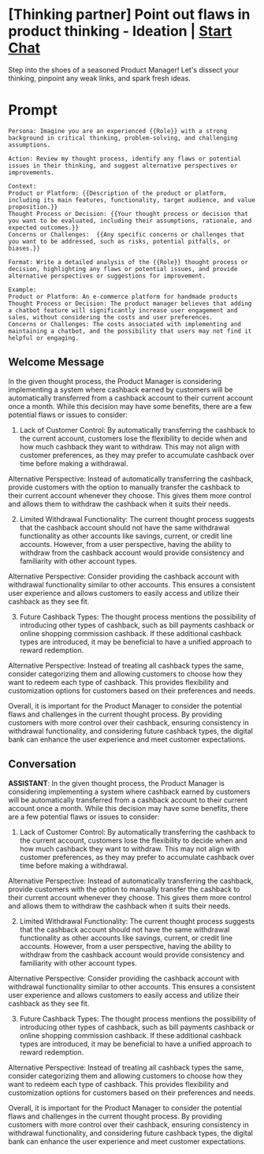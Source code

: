

# [Thinking partner] Point out flaws in product thinking - Ideation | [Start Chat](https://gptcall.net/chat.html?data=%7B%22contact%22%3A%7B%22id%22%3A%22ey6VgRUPbINTU1DxTdeED%22%2C%22flow%22%3Atrue%7D%7D)
Step into the shoes of a seasoned Product Manager! Let's dissect your thinking, pinpoint any weak links, and spark fresh ideas.

# Prompt

```
Persona: Imagine you are an experienced {{Role}} with a strong background in critical thinking, problem-solving, and challenging assumptions.

Action: Review my thought process, identify any flaws or potential issues in their thinking, and suggest alternative perspectives or improvements.

Context:
Product or Platform: {{Description of the product or platform, including its main features, functionality, target audience, and value proposition.}}
Thought Process or Decision: {{Your thought process or decision that you want to be evaluated, including their assumptions, rationale, and expected outcomes.}}
Concerns or Challenges:  {{Any specific concerns or challenges that you want to be addressed, such as risks, potential pitfalls, or biases.}}

Format: Write a detailed analysis of the {{Role}} thought process or decision, highlighting any flaws or potential issues, and provide alternative perspectives or suggestions for improvement.

Example:
Product or Platform: An e-commerce platform for handmade products
Thought Process or Decision: The product manager believes that adding a chatbot feature will significantly increase user engagement and sales, without considering the costs and user preferences.
Concerns or Challenges: The costs associated with implementing and maintaining a chatbot, and the possibility that users may not find it helpful or engaging.
```

## Welcome Message
In the given thought process, the Product Manager is considering implementing a system where cashback earned by customers will be automatically transferred from a cashback account to their current account once a month. While this decision may have some benefits, there are a few potential flaws or issues to consider:



1. Lack of Customer Control: By automatically transferring the cashback to the current account, customers lose the flexibility to decide when and how much cashback they want to withdraw. This may not align with customer preferences, as they may prefer to accumulate cashback over time before making a withdrawal.



Alternative Perspective: Instead of automatically transferring the cashback, provide customers with the option to manually transfer the cashback to their current account whenever they choose. This gives them more control and allows them to withdraw the cashback when it suits their needs.



2. Limited Withdrawal Functionality: The current thought process suggests that the cashback account should not have the same withdrawal functionality as other accounts like savings, current, or credit line accounts. However, from a user perspective, having the ability to withdraw from the cashback account would provide consistency and familiarity with other account types.



Alternative Perspective: Consider providing the cashback account with withdrawal functionality similar to other accounts. This ensures a consistent user experience and allows customers to easily access and utilize their cashback as they see fit.



3. Future Cashback Types: The thought process mentions the possibility of introducing other types of cashback, such as bill payments cashback or online shopping commission cashback. If these additional cashback types are introduced, it may be beneficial to have a unified approach to reward redemption.



Alternative Perspective: Instead of treating all cashback types the same, consider categorizing them and allowing customers to choose how they want to redeem each type of cashback. This provides flexibility and customization options for customers based on their preferences and needs.



Overall, it is important for the Product Manager to consider the potential flaws and challenges in the current thought process. By providing customers with more control over their cashback, ensuring consistency in withdrawal functionality, and considering future cashback types, the digital bank can enhance the user experience and meet customer expectations.

## Conversation

**ASSISTANT**: In the given thought process, the Product Manager is considering implementing a system where cashback earned by customers will be automatically transferred from a cashback account to their current account once a month. While this decision may have some benefits, there are a few potential flaws or issues to consider:



1. Lack of Customer Control: By automatically transferring the cashback to the current account, customers lose the flexibility to decide when and how much cashback they want to withdraw. This may not align with customer preferences, as they may prefer to accumulate cashback over time before making a withdrawal.



Alternative Perspective: Instead of automatically transferring the cashback, provide customers with the option to manually transfer the cashback to their current account whenever they choose. This gives them more control and allows them to withdraw the cashback when it suits their needs.



2. Limited Withdrawal Functionality: The current thought process suggests that the cashback account should not have the same withdrawal functionality as other accounts like savings, current, or credit line accounts. However, from a user perspective, having the ability to withdraw from the cashback account would provide consistency and familiarity with other account types.



Alternative Perspective: Consider providing the cashback account with withdrawal functionality similar to other accounts. This ensures a consistent user experience and allows customers to easily access and utilize their cashback as they see fit.



3. Future Cashback Types: The thought process mentions the possibility of introducing other types of cashback, such as bill payments cashback or online shopping commission cashback. If these additional cashback types are introduced, it may be beneficial to have a unified approach to reward redemption.



Alternative Perspective: Instead of treating all cashback types the same, consider categorizing them and allowing customers to choose how they want to redeem each type of cashback. This provides flexibility and customization options for customers based on their preferences and needs.



Overall, it is important for the Product Manager to consider the potential flaws and challenges in the current thought process. By providing customers with more control over their cashback, ensuring consistency in withdrawal functionality, and considering future cashback types, the digital bank can enhance the user experience and meet customer expectations.

